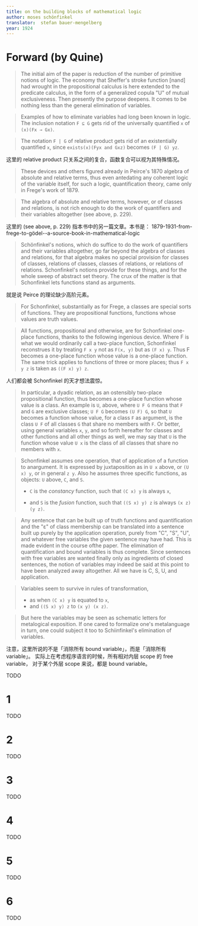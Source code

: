 ```yaml
---
title: on the building blocks of mathematical logic
author: moses schönfinkel
translator:  stefan bauer-mengelberg
year: 1924
---
```


# Forward (by Quine)

> The initial aim of the paper is reduction of the number of primitive
> notions of logic. The economy that Sheffer's stroke function [nand]
> had wrought in the propositional calculus is here extended to the
> predicate calculus, in the form of a generalized copula "U" of
> mutual exclusiveness. Then presently the purpose deepens. It comes
> to be nothing less than the general elimination of variables.

> Examples of how to eliminate variables had long been known in
> logic. The inclusion notation `F ⊆ G` gets rid of the universally
> quantified `x` of `(x)(Fx → Gx)`.

> The notation `F | G` of relative product gets rid of an
> existentially quantified `x`, since `exists(x)(Fyx and Gxz)` becomes
> `(F | G) yz`.

这里的 relative product 只关系之间的复合，函数复合可以视为其特殊情况。

> These devices and others figured already in Peirce's 1870 algebra of
> absolute and relative terms, thus even antedating any coherent logic
> of the variable itself, for such a logic, quantification theory,
> came only in Frege's work of 1879.

> The algebra of absolute and relative terms, however, or of classes
> and relations, is not rich enough to do the work of quantifiers and
> their variables altogether (see above, p. 229).

这里的 (see above, p. 229) 指本书中的另一篇文章。本书是：
1879-1931-from-frege-to-gödel--a-source-book-in-mathematical-logic

> Schönfinkel's notions, which do suffice to do the work of
> quantifiers and their variables altogether, go far beyond the
> algebra of classes and relations, for that algebra makes no special
> provision for classes of classes, relations of classes, classes of
> relations, or relations of relations.  Schonfinkel's notions provide
> for these things, and for the whole sweep of abstract set
> theory. The crux of the matter is that Schonfinkel lets functions
> stand as arguments.

就是说 Peirce 的理论缺少高阶元素。

> For Schonfinkel, substantially as for Frege, a classes are special
> sorts of functions. They are propositional functions, functions
> whose values are truth values.

> All functions, propositional and otherwise, are for Schonfinkel
> one-place functions, thanks to the following ingenious device.
> Where F is what we would ordinarily call a two-place function,
> Schonfinkel reconstrues it by treating `F x y` not as `F(x, y)` but
> as `(F x) y`. Thus F becomes a one-place function whose value is a
> one-place function. The same trick applies to functions of three or
> more places; thus `F x y z` is taken as `((F x) y) z`.

人们都会被 Schonfinkel 的天才想法震惊。

> In particular, a dyadic relation, as an ostensibly two-place
> propositional function, thus becomes a one-place function whose
> value is a class. An example is `U`, above, where `U F G` means that
> `F` and `G` are exclusive classes; `U F G` becomes `(U F) G`, so
> that `U` becomes a function whose value, for a class `F` as argument,
> is the class `U F` of all classes `G` that share no members with `F`.
> Or better, using general variables `x`, `y`, and so forth hereafter
> for classes and other functions and all other things as well, we may
> say that `U` is the function whose value `U x` is the class of all
> classes that share no members with `x`.

> Schonfinkel assumes one operation, that of application of a function
> to anargument. It is expressed by juxtaposition as in `U x` above,
> or `(U x) y`, or in general `z y`. Also he assumes three specific
> functions, as objects: `U` above, `C`, and `S`.
>
> - `C` is the _constancy_ function, such that `(C x) y` is always `x`,
>
> - and `S` is the _fusion_ function, such that `((S x) y) z` is
>   always `(x z) (y z)`.

> Any sentence that can be built up of truth functions and
> quantification and the "ε" of class membership can be translated
> into a sentence built up purely by the application operation, purely
> from "C", "S", "U", and whatever free variables the given sentence
> may have had. This is made evident in the course ofthe paper. The
> elimination of quantification and bound variables is thus
> complete. Since sentences with free variables are wanted finally
> only as ingredients of closed sentences, the notion of variables may
> indeed be said at this point to have been analyzed away
> altogether. All we have is C, S, U, and application.

> Variables seem to survive in rules of transformation,
> - as when `(C x) y` is equated to `x`,
> - and `((S x) y) z` to `(x y) (x z)`.

> But here the variables may be seen as schematic letters for
> metalogical exposition. If one cared to formalize one's metalanguage
> in turn, one could subject it too to Schiinfinkel's elimination of
> variables.

注意，这里所说的不是「消除所有 bound variable」，而是「消除所有 variable」。
实际上在考虑程序语言的时候，所有相对内层 scope 的 free variable，
对于某个外层 scope 来说，都是 bound variable。

TODO

# 1

TODO

# 2

TODO

# 3

TODO

# 4

TODO

# 5

TODO

# 6

TODO
